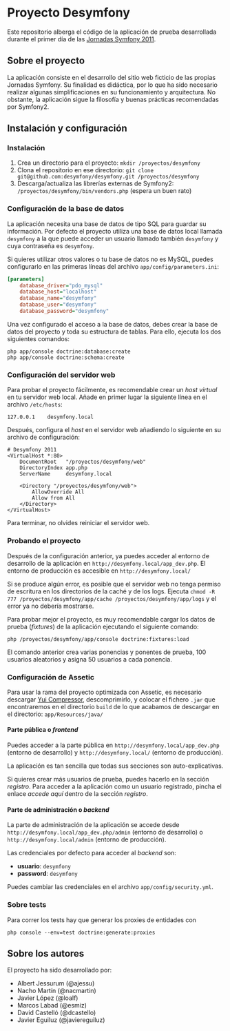 Proyecto Desymfony
==================

Este repositorio alberga el código de la aplicación de prueba desarrollada
durante el primer día de las [Jornadas Symfony 2011](http://desymfony.com).

Sobre el proyecto
-----------------

La aplicación consiste en el desarrollo del sitio web ficticio de las propias
Jornadas Symfony. Su finalidad es didáctica, por lo que ha sido necesario
realizar algunas simplificaciones en su funcionamiento y arquitectura. No
obstante, la aplicación sigue la filosofía y buenas prácticas recomendadas por
Symfony2.

Instalación y configuración
---------------------------

### Instalación ###

  1. Crea un directorio para el proyecto: `mkdir /proyectos/desymfony`
  2. Clona el repositorio en ese directorio:
  `git clone git@github.com:desymfony/desymfony.git /proyectos/desymfony`
  3. Descarga/actualiza las librerías externas de Symfony2:
  `/proyectos/desymfony/bin/vendors.php` (espera un buen rato)

### Configuración de la base de datos ###

La aplicación necesita una base de datos de tipo SQL para guardar su
información. Por defecto el proyecto utiliza una base de datos local llamada
`desymfony` a la que puede acceder un usuario llamado también `desymfony` y
cuya contraseña es `desymfony`.

Si quieres utilizar otros valores o tu base de datos no es MySQL, puedes
configurarlo en las primeras líneas del archivo `app/config/parameters.ini`:

```ini
[parameters]
    database_driver="pdo_mysql"
    database_host="localhost"
    database_name="desymfony"
    database_user="desymfony"
    database_password="desymfony"
```

Una vez configurado el acceso a la base de datos, debes crear la base de datos
del proyecto y toda su estructura de tablas. Para ello, ejecuta los dos
siguientes comandos:

```
php app/console doctrine:database:create
php app/console doctrine:schema:create
```

### Configuración del servidor web ###

Para probar el proyecto fácilmente, es recomendable crear un *host virtual* en
tu servidor web local. Añade en primer lugar la siguiente línea en el archivo
`/etc/hosts`:

```
127.0.0.1    desymfony.local
```

Después, configura el *host* en el servidor web añadiendo lo siguiente en su
archivo de configuración:

```
# Desymfony 2011
<VirtualHost *:80>
    DocumentRoot   "/proyectos/desymfony/web"
    DirectoryIndex app.php
    ServerName     desymfony.local

    <Directory "/proyectos/desymfony/web">
        AllowOverride All
        Allow from All
    </Directory>
</VirtualHost>
```

Para terminar, no olvides reiniciar el servidor web.

### Probando el proyecto ###

Después de la configuración anterior, ya puedes acceder al entorno de
desarrollo de la aplicación en `http://desymfony.local/app_dev.php`. El
entorno de producción es accesible en `http://desymfony.local/`

Si se produce algún error, es posible que el servidor web no tenga permiso de
escritura en los directorios de la caché y de los logs. Ejecuta `chmod -R 777
/proyectos/desymfony/app/cache /proyectos/desymfony/app/logs` y el error ya no
debería mostrarse.

Para probar mejor el proyecto, es muy recomendable cargar los datos de prueba
(*fixtures*) de la aplicación ejecutando el siguiente comando:

```
php /proyectos/desymfony/app/console doctrine:fixtures:load
```

El comando anterior crea varias ponencias y ponentes de prueba, 100 usuarios
aleatorios y asigna 50 usuarios a cada ponencia.


### Configuración de Assetic ###

Para usar la rama del proyecto optimizada con Assetic, es necesario descargar
[Yui Compressor](http://yuilibrary.com/downloads/), descomprimirlo, y colocar el fichero `.jar` que encontraremos en el directorio `build` de lo que acabamos de descargar en el directorio:
`app/Resources/java/`

#### Parte pública o *frontend* ####

Puedes acceder a la parte pública en `http://desymfony.local/app_dev.php`
(entorno de desarrollo) y `http://desymfony.local/` (entorno de producción).

La aplicación es tan sencilla que todas sus secciones son auto-explicativas.

Si quieres crear más usuarios de prueba, puedes hacerlo en la sección
*registro*. Para acceder a la aplicación como un usuario registrado, pincha el
enlace *accede aquí* dentro de la sección *registro*.

#### Parte de administración o *backend* ####

La parte de administración de la aplicación se accede desde
`http://desymfony.local/app_dev.php/admin` (entorno de desarrollo) o
`http://desymfony.local/admin` (entorno de producción).

Las credenciales por defecto para acceder al *backend* son:

  * **usuario**: `desymfony`
  * **password**: `desymfony`

Puedes cambiar las credenciales en el archivo `app/config/security.yml`.

### Sobre tests ###

Para correr los tests hay que generar los proxies de entidades con

    php console --env=test doctrine:generate:proxies

Sobre los autores
-----------------

El proyecto ha sido desarrollado por:

  * Albert Jessurum (@ajessu)
  * Nacho Martín (@nacmartin)
  * Javier López (@loalf)
  * Marcos Labad (@esmiz)
  * David Castelló (@dcastello)
  * Javier Eguiluz (@javiereguiluz)
